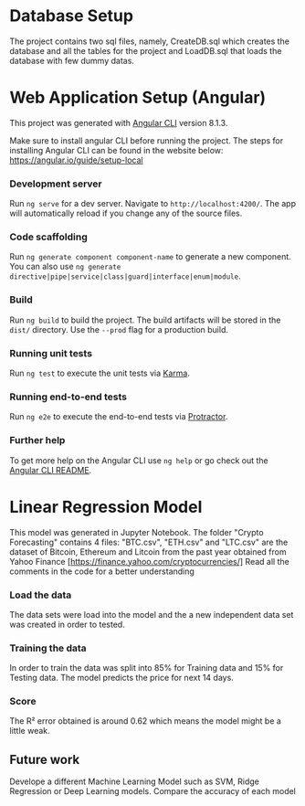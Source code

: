# Database Setup

The project contains two sql files, namely, CreateDB.sql which creates the database and all the tables for the project and LoadDB.sql that loads the database with few dummy datas.

# Web Application Setup (Angular)

This project was generated with [Angular CLI](https://github.com/angular/angular-cli) version 8.1.3.

Make sure to install angular CLI before running the project. The steps for installing Angular CLI can be found in the website below:
https://angular.io/guide/setup-local

### Development server

Run `ng serve` for a dev server. Navigate to `http://localhost:4200/`. The app will automatically reload if you change any of the source files.

### Code scaffolding

Run `ng generate component component-name` to generate a new component. You can also use `ng generate directive|pipe|service|class|guard|interface|enum|module`.

### Build

Run `ng build` to build the project. The build artifacts will be stored in the `dist/` directory. Use the `--prod` flag for a production build.

### Running unit tests

Run `ng test` to execute the unit tests via [Karma](https://karma-runner.github.io).

### Running end-to-end tests

Run `ng e2e` to execute the end-to-end tests via [Protractor](http://www.protractortest.org/).

### Further help

To get more help on the Angular CLI use `ng help` or go check out the [Angular CLI README](https://github.com/angular/angular-cli/blob/master/README.md).

# Linear Regression Model

This model was generated in Jupyter Notebook. 
The folder "Crypto Forecasting" contains 4 files:
"BTC.csv", "ETH.csv" and "LTC.csv" are the dataset of Bitcoin, Ethereum and Litcoin from the past year obtained from Yahoo Finance [https://finance.yahoo.com/cryptocurrencies/]
Read all the comments in the code for a better understanding 

### Load the data
The data sets were load into the model and the a new independent data set was created in order to tested.

### Training the data

In order to train the data was split into 85% for Training data and 15% for Testing data.
The model predicts the price for next 14 days.

### Score
The R² error obtained is around 0.62 which means the model might be a little weak.

## Future work
Develope a different Machine Learning Model such as SVM, Ridge Regression or Deep Learning models. 
Compare the accuracy of each model


